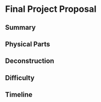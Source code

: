 # Final Project Proposal

## Summary

## Physical Parts

## Deconstruction

## Difficulty

## Timeline
